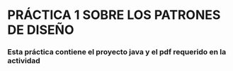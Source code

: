 # PRÁCTICA 1 SOBRE LOS PATRONES DE DISEÑO
### Esta práctica contiene el proyecto java y el pdf requerido en la actividad
